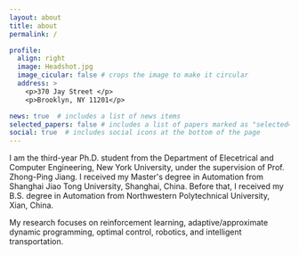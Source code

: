 ```yaml
---
layout: about
title: about
permalink: /

profile:
  align: right
  image: Headshot.jpg
  image_cicular: false # crops the image to make it circular
  address: >
    <p>370 Jay Street </p>
    <p>Brooklyn, NY 11201</p>

news: true  # includes a list of news items
selected_papers: false # includes a list of papers marked as "selected={true}"
social: true  # includes social icons at the bottom of the page
---
```


I am the third-year Ph.D. student from the Department of Elecetrical and Computer Engineering, New York University, under the supervision of Prof. Zhong-Ping Jiang. I received my Master's degree in Automation from Shanghai Jiao Tong University, Shanghai, China. Before that, I received my B.S. degree in Automation from Northwestern Polytechnical University, Xian, China.

My research focuses on reinforcement learning, adaptive/approximate dynamic programming, optimal control, robotics, and intelligent transportation.

